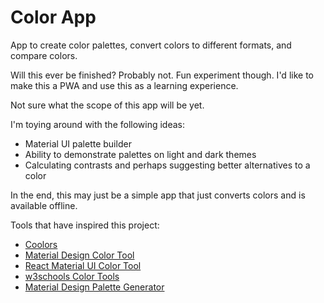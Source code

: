 # Color App

App to create color palettes, convert colors to different formats, and compare colors.

Will this ever be finished? Probably not. Fun experiment though.  I'd like to make this a PWA and use this as a learning experience.

Not sure what the scope of this app will be yet.

I'm toying around with the following ideas:
 - Material UI palette builder
 - Ability to demonstrate palettes on light and dark themes
 - Calculating contrasts and perhaps suggesting better alternatives to a color

In the end, this may just be a simple app that just converts colors and is available offline.

Tools that have inspired this project:
 - [Coolors](https://coolors.co/)
 - [Material Design Color Tool](https://material.io/resources/color/)
 - [React Material UI Color Tool](https://material-ui.com/customization/color/#color-tool)
 - [w3schools Color Tools](https://www.w3schools.com/colors/default.asp)
 - [Material Design Palette Generator](http://mcg.mbitson.com/)
